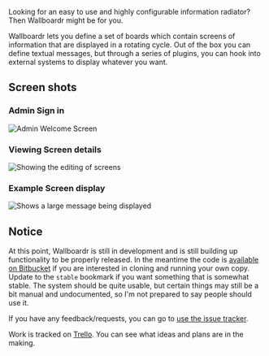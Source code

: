 
Looking for an easy to use and highly configurable information radiator? Then Wallboardr might be for you.

Wallboardr lets you define a set of boards which contain screens of information that are displayed in a rotating cycle. Out of the box you can define textual messages, but through a series of plugins, you can hook into external systems to display whatever you want.

## Screen shots

### Admin Sign in

![Admin Welcome Screen](/img/screen-1.png "Admin Welcome Screen")

### Viewing Screen details

![Showing the editing of screens](/img/screen-2.png "Admin Screen view")

### Example Screen display

![Shows a large message being displayed](/img/screen-3.png "Wallboard screen")

## Notice

At this point, Wallboardr is still in development and is still building up functionality to be properly released. In the meantime the code is [available on Bitbucket][repo] if you are interested in cloning and running your own copy. Update to the `stable` bookmark if you want something that is somewhat stable. The system should be quite usable, but certain things may still be a bit manual and undocumented, so I'm not prepared to say people should use it.

If you have any feedback/requests, you can go to [use the issue tracker](/request).

Work is tracked on [Trello][bl]. You can see what ideas and plans are in the making.

[repo]: https://bitbucket.org/colinbate/wallboardr
[bl]: https://trello.com/b/IdWae4nU/wallboardr-backlog
